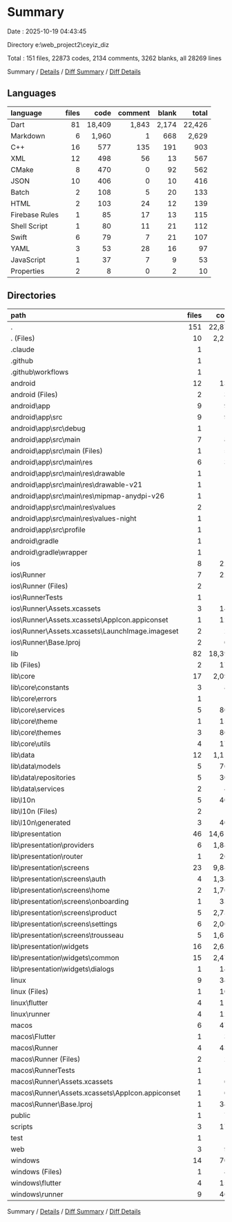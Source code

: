 # Summary

Date : 2025-10-19 04:43:45

Directory e:\\web_project2\\ceyiz_diz

Total : 151 files,  22873 codes, 2134 comments, 3262 blanks, all 28269 lines

Summary / [Details](details.md) / [Diff Summary](diff.md) / [Diff Details](diff-details.md)

## Languages
| language | files | code | comment | blank | total |
| :--- | ---: | ---: | ---: | ---: | ---: |
| Dart | 81 | 18,409 | 1,843 | 2,174 | 22,426 |
| Markdown | 6 | 1,960 | 1 | 668 | 2,629 |
| C++ | 16 | 577 | 135 | 191 | 903 |
| XML | 12 | 498 | 56 | 13 | 567 |
| CMake | 8 | 470 | 0 | 92 | 562 |
| JSON | 10 | 406 | 0 | 10 | 416 |
| Batch | 2 | 108 | 5 | 20 | 133 |
| HTML | 2 | 103 | 24 | 12 | 139 |
| Firebase Rules | 1 | 85 | 17 | 13 | 115 |
| Shell Script | 1 | 80 | 11 | 21 | 112 |
| Swift | 6 | 79 | 7 | 21 | 107 |
| YAML | 3 | 53 | 28 | 16 | 97 |
| JavaScript | 1 | 37 | 7 | 9 | 53 |
| Properties | 2 | 8 | 0 | 2 | 10 |

## Directories
| path | files | code | comment | blank | total |
| :--- | ---: | ---: | ---: | ---: | ---: |
| . | 151 | 22,873 | 2,134 | 3,262 | 28,269 |
| . (Files) | 10 | 2,211 | 46 | 688 | 2,945 |
| .claude | 1 | 18 | 0 | 1 | 19 |
| .github | 1 | 0 | 0 | 1 | 1 |
| .github\\workflows | 1 | 0 | 0 | 1 | 1 |
| android | 12 | 137 | 54 | 28 | 219 |
| android (Files) | 2 | 38 | 0 | 17 | 55 |
| android\\app | 9 | 94 | 54 | 10 | 158 |
| android\\app\\src | 9 | 94 | 54 | 10 | 158 |
| android\\app\\src\\debug | 1 | 3 | 4 | 1 | 8 |
| android\\app\\src\\main | 7 | 88 | 46 | 8 | 142 |
| android\\app\\src\\main (Files) | 1 | 53 | 14 | 1 | 68 |
| android\\app\\src\\main\\res | 6 | 35 | 32 | 7 | 74 |
| android\\app\\src\\main\\res\\drawable | 1 | 4 | 7 | 2 | 13 |
| android\\app\\src\\main\\res\\drawable-v21 | 1 | 4 | 7 | 2 | 13 |
| android\\app\\src\\main\\res\\mipmap-anydpi-v26 | 1 | 5 | 0 | 1 | 6 |
| android\\app\\src\\main\\res\\values | 2 | 13 | 9 | 1 | 23 |
| android\\app\\src\\main\\res\\values-night | 1 | 9 | 9 | 1 | 19 |
| android\\app\\src\\profile | 1 | 3 | 4 | 1 | 8 |
| android\\gradle | 1 | 5 | 0 | 1 | 6 |
| android\\gradle\\wrapper | 1 | 5 | 0 | 1 | 6 |
| ios | 8 | 229 | 4 | 13 | 246 |
| ios\\Runner | 7 | 222 | 2 | 9 | 233 |
| ios\\Runner (Files) | 2 | 13 | 0 | 3 | 16 |
| ios\\RunnerTests | 1 | 7 | 2 | 4 | 13 |
| ios\\Runner\\Assets.xcassets | 3 | 148 | 0 | 4 | 152 |
| ios\\Runner\\Assets.xcassets\\AppIcon.appiconset | 1 | 122 | 0 | 1 | 123 |
| ios\\Runner\\Assets.xcassets\\LaunchImage.imageset | 2 | 26 | 0 | 3 | 29 |
| ios\\Runner\\Base.lproj | 2 | 61 | 2 | 2 | 65 |
| lib | 82 | 18,395 | 1,837 | 2,173 | 22,405 |
| lib (Files) | 2 | 171 | 10 | 20 | 201 |
| lib\\core | 17 | 2,096 | 405 | 381 | 2,882 |
| lib\\core\\constants | 3 | 81 | 23 | 26 | 130 |
| lib\\core\\errors | 1 | 17 | 0 | 7 | 24 |
| lib\\core\\services | 5 | 802 | 130 | 152 | 1,084 |
| lib\\core\\theme | 1 | 158 | 105 | 74 | 337 |
| lib\\core\\themes | 3 | 867 | 68 | 73 | 1,008 |
| lib\\core\\utils | 4 | 171 | 79 | 49 | 299 |
| lib\\data | 12 | 1,113 | 72 | 142 | 1,327 |
| lib\\data\\models | 5 | 764 | 46 | 65 | 875 |
| lib\\data\\repositories | 5 | 305 | 20 | 63 | 388 |
| lib\\data\\services | 2 | 44 | 6 | 14 | 64 |
| lib\\l10n | 5 | 401 | 330 | 219 | 950 |
| lib\\l10n (Files) | 2 | 0 | 0 | 2 | 2 |
| lib\\l10n\\generated | 3 | 401 | 330 | 217 | 948 |
| lib\\presentation | 46 | 14,614 | 1,020 | 1,411 | 17,045 |
| lib\\presentation\\providers | 6 | 1,886 | 110 | 318 | 2,314 |
| lib\\presentation\\router | 1 | 261 | 7 | 10 | 278 |
| lib\\presentation\\screens | 23 | 9,842 | 704 | 850 | 11,396 |
| lib\\presentation\\screens\\auth | 4 | 1,387 | 140 | 166 | 1,693 |
| lib\\presentation\\screens\\home | 2 | 1,768 | 133 | 145 | 2,046 |
| lib\\presentation\\screens\\onboarding | 1 | 330 | 10 | 25 | 365 |
| lib\\presentation\\screens\\product | 5 | 2,738 | 215 | 221 | 3,174 |
| lib\\presentation\\screens\\settings | 6 | 2,007 | 75 | 152 | 2,234 |
| lib\\presentation\\screens\\trousseau | 5 | 1,612 | 131 | 141 | 1,884 |
| lib\\presentation\\widgets | 16 | 2,625 | 199 | 233 | 3,057 |
| lib\\presentation\\widgets\\common | 15 | 2,477 | 193 | 225 | 2,895 |
| lib\\presentation\\widgets\\dialogs | 1 | 148 | 6 | 8 | 162 |
| linux | 9 | 343 | 41 | 94 | 478 |
| linux (Files) | 1 | 104 | 0 | 25 | 129 |
| linux\\flutter | 4 | 115 | 9 | 27 | 151 |
| linux\\runner | 4 | 124 | 32 | 42 | 198 |
| macos | 6 | 471 | 5 | 17 | 493 |
| macos\\Flutter | 1 | 30 | 3 | 4 | 37 |
| macos\\Runner | 4 | 434 | 0 | 9 | 443 |
| macos\\Runner (Files) | 2 | 23 | 0 | 7 | 30 |
| macos\\RunnerTests | 1 | 7 | 2 | 4 | 13 |
| macos\\Runner\\Assets.xcassets | 1 | 68 | 0 | 1 | 69 |
| macos\\Runner\\Assets.xcassets\\AppIcon.appiconset | 1 | 68 | 0 | 1 | 69 |
| macos\\Runner\\Base.lproj | 1 | 343 | 0 | 1 | 344 |
| public | 1 | 79 | 6 | 5 | 90 |
| scripts | 3 | 178 | 23 | 42 | 243 |
| test | 1 | 14 | 6 | 3 | 23 |
| web | 3 | 95 | 18 | 9 | 122 |
| windows | 14 | 703 | 94 | 188 | 985 |
| windows (Files) | 1 | 89 | 0 | 20 | 109 |
| windows\\flutter | 4 | 152 | 9 | 29 | 190 |
| windows\\runner | 9 | 462 | 85 | 139 | 686 |

Summary / [Details](details.md) / [Diff Summary](diff.md) / [Diff Details](diff-details.md)